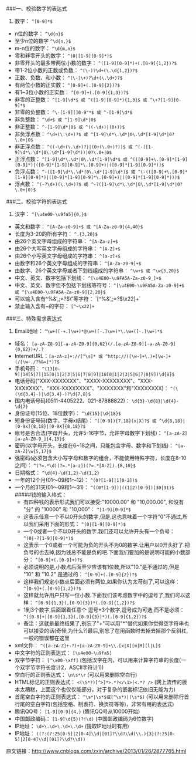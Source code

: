 
###一、校验数字的表达式

 1. 数字： `^[0-9]*$ `
 *  n位的数字： `^\d{n}$`
 *  至少n位的数字 `^\d{n,}$`
 *  m-n位的数字： `^\d{m,n}$`
 *  零和非零开头的数字： `^(0|[1-9][0-9]*)$`
 *  非零开头的最多带两位小数的数字： `^([1-9][0-9]*)+(.[0-9]{1,2})?$`
 *  带1-2位小数的正数或负数： `^(\-)?\d+(\.\d{1,2})?$`
 *  正数、负数、和小数： `^(\-|\+)?\d+(\.\d+)?$`
 *  有两位小数的正实数： `^[0-9]+(.[0-9]{2})?$`
 *   有1~3位小数的正实数： `^[0-9]+(.[0-9]{1,3})?$`
 *  非零的正整数： `^[1-9]\d*$ 或 ^([1-9][0-9]*){1,3}$ 或 ^\+?[1-9][0-9]*$`
 * 非零的负整数： `^\-[1-9][]0-9"*$ 或 ^-[1-9]\d*$`
 *  非负整数： `^\d+$ 或 ^[1-9]\d*|0$`
 *  非正整数： `^-[1-9]\d*|0$ 或 ^((-\d+)|(0+))$`
 *  非负浮点数： `^\d+(\.\d+)?$ 或 ^[1-9]\d*\.\d*|0\.\d*[1-9]\d*|0?\.0+|0$`  
 *  非正浮点数： `^((-\d+(\.\d+)?)|(0+(\.0+)?))$ 或 ^(-([1-9]\d*\.\d*|0\.\d*[1-9]\d*))|0?\.0+|0$`
 * 正浮点数： `^[1-9]\d*\.\d*|0\.\d*[1-9]\d*$ 或 ^(([0-9]+\.[0-9]*[1-9][0-9]*)|([0-9]*[1-9][0-9]*\.[0-9]+)|([0-9]*[1-9][0-9]*))$`
 * 负浮点数： `^-([1-9]\d*\.\d*|0\.\d*[1-9]\d*)$ 或 ^(-(([0-9]+\.[0-9]*[1-9][0-9]*)|([0-9]*[1-9][0-9]*\.[0-9]+)|([0-9]*[1-9][0-9]*)))$`
 *  浮点数： `^(-?\d+)(\.\d+)?$ 或 ^-?([1-9]\d*\.\d*|0\.\d*[1-9]\d*|0?\.0+|0)$`
 
###二、校验字符的表达式
 
  1. 汉字： `^[\u4e00-\u9fa5]{0,}$`
  * 英文和数字： `^[A-Za-z0-9]+$ 或 ^[A-Za-z0-9]{4,40}$`
  * 长度为3-20的所有字符： `^.{3,20}$`
  * 由26个英文字母组成的字符串： `^[A-Za-z]+$`
  * 由26个大写英文字母组成的字符串： `^[A-Z]+$`
  * 由26个小写英文字母组成的字符串： `^[a-z]+$`
  * 由数字和26个英文字母组成的字符串： `^[A-Za-z0-9]+$`
  * 由数字、26个英文字母或者下划线组成的字符串： `^\w+$ 或 ^\w{3,20}$`
  * 中文、英文、数字包括下划线： `^[\u4E00-\u9FA5A-Za-z0-9_]+$`
  * 中文、英文、数字但不包括下划线等符号： `^[\u4E00-\u9FA5A-Za-z0-9]+$ 或 ^[\u4E00-\u9FA5A-Za-z0-9]{2,20}$`
  * 可以输入含有^%&',;=?$\"等字符： `[^%&',;=?$\x22]+`
  * 禁止输入含有~的字符： `[^~\x22]+`
 
###三、特殊需求表达式

 1. Email地址： `^\w+([-+.]\w+)*@\w+([-.]\w+)*\.\w+([-.]\w+)*$`
 * 域名： `[a-zA-Z0-9][-a-zA-Z0-9]{0,62}(/.[a-zA-Z0-9][-a-zA-Z0-9]{0,62})+/.?`
 * InternetURL：`[a-zA-z]+://[^\s]* 或 ^http://([\w-]+\.)+[\w-]+(/[\w-./?%&=]*)?$`
 * 手机号码： `^(13[0-9]|14[5|7]|15[0|1|2|3|5|6|7|8|9]|18[0|1|2|3|5|6|7|8|9])\d{8}$`
 * 电话号码("XXX-XXXXXXX"、"XXXX-XXXXXXXX"、"XXX-XXXXXXX"、"XXX-XXXXXXXX"、"XXXXXXX"和"XXXXXXXX)： `^(\(\d{3,4}-)|\d{3.4}-)?\d{7,8}$` 
 * 国内电话号码(0511-4405222、021-87888822)： `\d{3}-\d{8}|\d{4}-\d{7}`
 * 身份证号(15位、18位数字)： `^\d{15}|\d{18}$`
 * 短身份证号码(数字、字母x结尾)： `^([0-9]){7,18}(x|X)?$ 或 ^\d{8,18}|[0-9x]{8,18}|[0-9X]{8,18}?$`
 * 帐号是否合法(字母开头，允许5-16字节，允许字母数字下划线)： `^[a-zA-Z][a-zA-Z0-9_]{4,15}$`
 * 密码(以字母开头，长度在6~18之间，只能包含字母、数字和下划线)： `^[a-zA-Z]\w{5,17}$`
 * 强密码(必须包含大小写字母和数字的组合，不能使用特殊字符，长度在8-10之间)： `^(?=.*\d)(?=.*[a-z])(?=.*[A-Z]).{8,10}$`  
 * 日期格式： `^\d{4}-\d{1,2}-\d{1,2}`
 * 一年的12个月(01～09和1～12)： `^(0?[1-9]|1[0-2])$`
 * 一个月的31天(01～09和1～31)： `^((0?[1-9])|((1|2)[0-9])|30|31)$` 
 #####钱的输入格式：
    * 有四种钱的表示形式我们可以接受:"10000.00" 和 "10,000.00", 和没有 "分" 的 "10000" 和 "10,000"： `^[1-9][0-9]*$` 
    * 这表示任意一个不以0开头的数字,但是,这也意味着一个字符"0"不通过,所以我们采用下面的形式： `^(0|[1-9][0-9]*)$` 
    * 一个0或者一个不以0开头的数字.我们还可以允许开头有一个负号： `^(0|-?[1-9][0-9]*)$` 
    * 这表示一个0或者一个可能为负的开头不为0的数字.让用户以0开头好了.把负号的也去掉,因为钱总不能是负的吧.下面我们要加的是说明可能的小数部分： `^[0-9]+(.[0-9]+)?$` 
    * 必须说明的是,小数点后面至少应该有1位数,所以"10."是不通过的,但是 "10" 和 "10.2" 是通过的： `^[0-9]+(.[0-9]{2})?$` 
    * 这样我们规定小数点后面必须有两位,如果你认为太苛刻了,可以这样： `^[0-9]+(.[0-9]{1,2})?$` 
    * 这样就允许用户只写一位小数.下面我们该考虑数字中的逗号了,我们可以这样： `^[0-9]{1,3}(,[0-9]{3})*(.[0-9]{1,2})?$` 
    * 1到3个数字,后面跟着任意个 逗号+3个数字,逗号成为可选,而不是必须： `^([0-9]+|[0-9]{1,3}(,[0-9]{3})*)(.[0-9]{1,2})?$` 
    * 备注：这就是最终结果了,别忘了"+"可以用"*"替代如果你觉得空字符串也可以接受的话(奇怪,为什么?)最后,别忘了在用函数时去掉去掉那个反斜杠,一般的错误都在这里
 * xml文件： `^([a-zA-Z]+-?)+[a-zA-Z0-9]+\\.[x|X][m|M][l|L]$`
 * 中文字符的正则表达式： `[\u4e00-\u9fa5]`
 * 双字节字符： `[^\x00-\xff]`    (包括汉字在内，可以用来计算字符串的长度(一个双字节字符长度计2，ASCII字符计1))
 * 空白行的正则表达式： `\n\s*\r`    (可以用来删除空白行)
 * HTML标记的正则表达式： `<(\S*?)[^>]*>.*?</\1>|<.*? />`    (网上流传的版本太糟糕，上面这个也仅仅能部分，对于复杂的嵌套标记依旧无能为力)
 * 首尾空白字符的正则表达式： `^\s*|\s*$或(^\s*)|(\s*$)`    (可以用来删除行首行尾的空白字符(包括空格、制表符、换页符等等)，非常有用的表达式)
 * 腾讯QQ号： `[1-9][0-9]{4,}`    (腾讯QQ号从10000开始)
 * 中国邮政编码： `[1-9]\d{5}(?!\d)`    (中国邮政编码为6位数字)
 * IP地址： `\d+\.\d+\.\d+\.\d+`    (提取IP地址时有用)
 * IP地址： `((?:(?:25[0-5]|2[0-4]\\d|[01]?\\d?\\d)\\.){3}(?:25[0-5]|2[0-4]\\d|[01]?\\d?\\d))`  

原文链接：http://www.cnblogs.com/zxin/archive/2013/01/26/2877765.html
